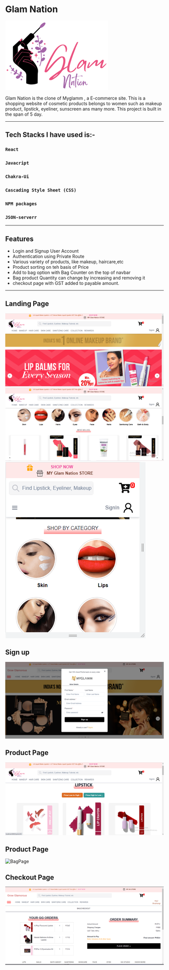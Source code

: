 # Glam Nation

 ![Logo](/Images/nation.png)

Glam Nation is the clone of Myglamm , a E-commerce site. This is a shopping website of cosmetic products belongs to women such as makeup product, lipstick, eyeliner, sunscreen ans many more. 
This project  is built in the span of 5 day.

***
## Tech Stacks I have used  is:-

### `React`
### `Javacript`
### `Chakra-Ui`
### `Cascading Style Sheet (CSS)`
### `NPM packages`
### `JSON-serverr`

***

##  Features 

 * Login and Signup User Account
 * Authentication using Private Route
 * Various variety of products, like makeup, haircare,etc
 * Product sorting on teh basis of Price
 * Add to bag option with Bag Counter on the top of navbar
 * Bag product Quantity can change by increasing and removing it
 * checkout page with GST added to payable amount.


***


## Landing Page

![LandingPage1](/Images/LandingPage1.png)
![LandingPage2](/Images/LandingPage2.png)
![responsive](/Images/Rsposiveness.png)

 ## Sign up

![signup](/Images/signup.png)

 ## Product Page

![ProductPage](/Images/ProductPage.png) 
 
## Product Page

![BagPage](/Images/Bag20Page.png) 

## Checkout Page

![checkout](/Images/Checkout.png) 



